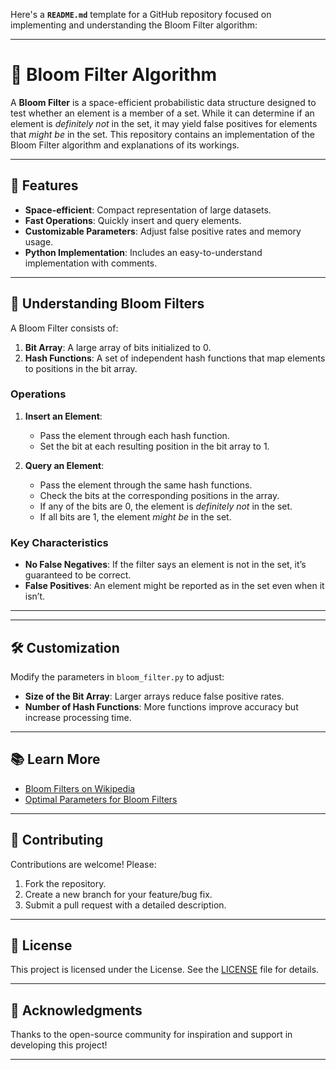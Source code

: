 Here's a **`README.md`** template for a GitHub repository focused on implementing and understanding the Bloom Filter algorithm:

---

# 🌼 Bloom Filter Algorithm

A **Bloom Filter** is a space-efficient probabilistic data structure designed to test whether an element is a member of a set. While it can determine if an element is *definitely not* in the set, it may yield false positives for elements that *might be* in the set. This repository contains an implementation of the Bloom Filter algorithm and explanations of its workings.

---

## 🚀 Features

- **Space-efficient**: Compact representation of large datasets.
- **Fast Operations**: Quickly insert and query elements.
- **Customizable Parameters**: Adjust false positive rates and memory usage.
- **Python Implementation**: Includes an easy-to-understand implementation with comments.

---

## 📖 Understanding Bloom Filters

A Bloom Filter consists of:

1. **Bit Array**: A large array of bits initialized to 0.
2. **Hash Functions**: A set of independent hash functions that map elements to positions in the bit array.

### Operations

1. **Insert an Element**:
   - Pass the element through each hash function.
   - Set the bit at each resulting position in the bit array to 1.

2. **Query an Element**:
   - Pass the element through the same hash functions.
   - Check the bits at the corresponding positions in the array.
   - If any of the bits are 0, the element is *definitely not* in the set.
   - If all bits are 1, the element *might be* in the set.

### Key Characteristics

- **No False Negatives**: If the filter says an element is not in the set, it’s guaranteed to be correct.
- **False Positives**: An element might be reported as in the set even when it isn’t.

---
---

## 🛠️ Customization

Modify the parameters in `bloom_filter.py` to adjust:

- **Size of the Bit Array**: Larger arrays reduce false positive rates.
- **Number of Hash Functions**: More functions improve accuracy but increase processing time.

---

## 📚 Learn More

- [Bloom Filters on Wikipedia](https://en.wikipedia.org/wiki/Bloom_filter)
- [Optimal Parameters for Bloom Filters](https://en.wikipedia.org/wiki/Bloom_filter#Optimal_number_of_hash_functions)

---

## 🤝 Contributing

Contributions are welcome! Please:

1. Fork the repository.
2. Create a new branch for your feature/bug fix.
3. Submit a pull request with a detailed description.

---

## 📝 License

This project is licensed under the License. See the [LICENSE](./LICENSE) file for details.

---

## 🌟 Acknowledgments

Thanks to the open-source community for inspiration and support in developing this project!

---
